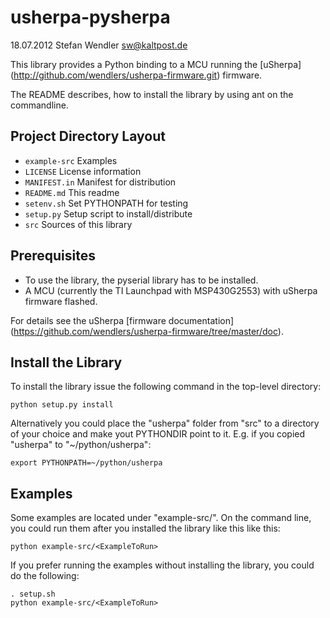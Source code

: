 usherpa-pysherpa
================
18.07.2012 Stefan Wendler
sw@kaltpost.de

This library provides a Python binding to a MCU running the [uSherpa] (http://github.com/wendlers/usherpa-firmware.git) firmware.

The README describes, how to install the library by using ant on the commandline. 


Project Directory Layout
------------------------

* `example-src`		Examples
* `LICENSE`			License information 
* `MANIFEST.in`		Manifest for distribution
* `README.md`		This readme
* `setenv.sh`		Set PYTHONPATH for testing
* `setup.py`		Setup script to install/distribute
* `src`				Sources of this library


Prerequisites
-------------

* To use the library, the pyserial library has to be installed. 
* A MCU (currently the TI Launchpad with MSP430G2553) with uSherpa firmware flashed.

For details see the uSherpa [firmware documentation] 
(https://github.com/wendlers/usherpa-firmware/tree/master/doc).  


Install the Library
-------------------

To install the library issue the following command in the top-level directory:

	python setup.py install

Alternatively you could place the "usherpa" folder from "src" to a directory of
your choice and make yout PYTHONDIR point to it. E.g. if you copied "usherpa"
to "~/python/usherpa":

	export PYTHONPATH=~/python/usherpa


Examples
--------

Some examples are located under "example-src/". On the command line, 
you could run them after you installed the library like this like this:

	python example-src/<ExampleToRun>

If you prefer running the examples without installing the library, you 
could do the following:

	. setup.sh
	python example-src/<ExampleToRun>

